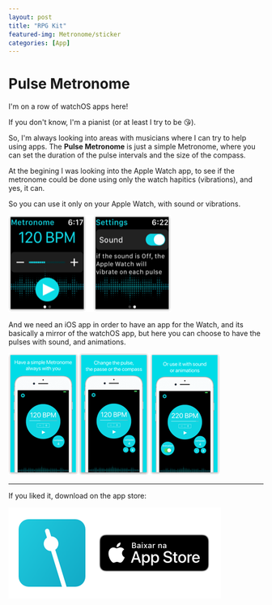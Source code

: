 ```yaml
---
layout: post
title: "RPG Kit"
featured-img: Metronome/sticker
categories: [App]
---
```


# Pulse Metronome

I'm on a row of watchOS apps here!

If you don't know, I'm a pianist (or at least I try to be 😘).

So, I'm always looking into areas with musicians where I can try to help using apps.
The **Pulse Metronome** is just a simple Metronome, where you can set the duration of the pulse intervals and the size of the compass.

At the begining I was looking into the Apple Watch app, to see if the metronome could be done using only the watch hapitics (vibrations), 
and yes, it can.

So you can use it only on your Apple Watch, with sound or vibrations.

![apple watch screenshots](../assets/img/posts/Metronome/wScreenshot.png)


And we need an iOS app in order to have an app for the Watch, and its basically a mirror of the watchOS app,
but here you can choose to have the pulses with sound, and animations.


![apple watch screenshots](../assets/img/posts/Metronome/screenshot.png)

___

If you liked it, download on the app store:

![apple watch screenshots](../assets/img/posts/Metronome/download.png)